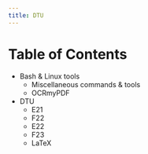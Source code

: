 ```yaml
---
title: DTU
---
```


# Table of Contents

- Bash & Linux tools
    - Miscellaneous commands & tools
    - OCRmyPDF
- DTU
    - E21
    - F22
    - E22
    - F23
    - LaTeX
